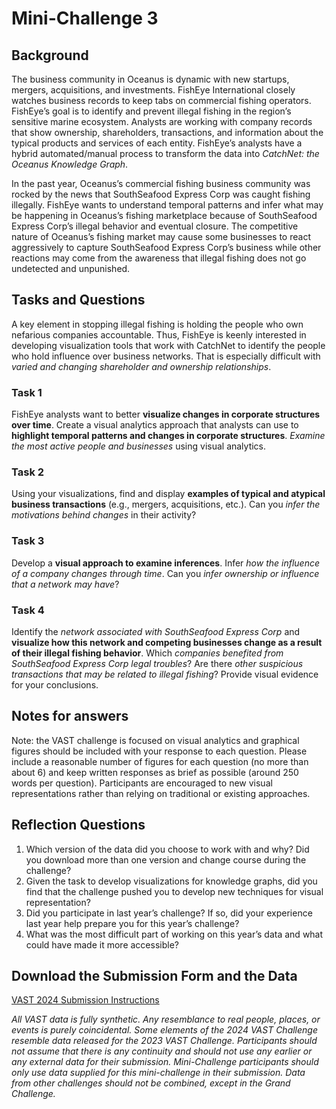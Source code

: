 # Mini-Challenge 3

## Background
The business community in Oceanus is dynamic with new startups, mergers, acquisitions, and investments. FishEye 
International closely watches business records to keep tabs on commercial fishing operators. FishEye’s goal is to 
identify and prevent illegal fishing in the region’s sensitive marine ecosystem. Analysts are working with company 
records that show ownership, shareholders, transactions, and information about the typical products and services of 
each entity. FishEye’s analysts have a hybrid automated/manual process to transform the data into *CatchNet: the 
Oceanus Knowledge Graph*.

In the past year, Oceanus’s commercial fishing business community was rocked by the news that SouthSeafood Express 
Corp was caught fishing illegally. FishEye wants to understand temporal patterns and infer what may be happening in
Oceanus’s fishing marketplace because of SouthSeafood Express Corp’s illegal behavior and eventual closure. The 
competitive nature of Oceanus’s fishing market may cause some businesses to react aggressively to capture SouthSeafood 
Express Corp’s business while other reactions may come from the awareness that illegal fishing does not go undetected 
and unpunished.

## Tasks and Questions
A key element in stopping illegal fishing is holding the people who own nefarious companies accountable. Thus, FishEye 
is keenly interested in developing visualization tools that work with CatchNet to identify the people who hold 
influence over business networks. That is especially difficult with *varied and changing shareholder and ownership 
relationships*.

### Task 1
FishEye analysts want to better **visualize changes in corporate structures over time**. Create a visual analytics 
approach that analysts can use to **highlight temporal patterns and changes in corporate structures**. *Examine the most 
active people and businesses* using visual analytics.

### Task 2
Using your visualizations, find and display **examples of typical and atypical business transactions** (e.g., mergers, 
acquisitions, etc.). Can you *infer the motivations behind changes* in their activity?

### Task 3
Develop a **visual approach to examine inferences**. Infer *how the influence of a company changes through time*. Can you 
*infer ownership or influence that a network may have*?

### Task 4
Identify the *network associated with SouthSeafood Express Corp* and **visualize how this network and competing businesses 
change as a result of their illegal fishing behavior**. Which *companies benefited from SouthSeafood Express Corp legal 
troubles*? Are there *other suspicious transactions that may be related to illegal fishing*? Provide visual evidence for 
your conclusions.

## Notes for answers
Note: the VAST challenge is focused on visual analytics and graphical figures should be included with your response to 
each question. Please include a reasonable number of figures for each question (no more than about 6) and keep written 
responses as brief as possible (around 250 words per question). Participants are encouraged to new visual 
representations rather than relying on traditional or existing approaches.

## Reflection Questions

1. Which version of the data did you choose to work with and why? Did you download more than one version and change course during the challenge?
2. Given the task to develop visualizations for knowledge graphs, did you find that the challenge pushed you to develop new techniques for visual representation?
3. Did you participate in last year’s challenge? If so, did your experience last year help prepare you for this year’s challenge?
4. What was the most difficult part of working on this year’s data and what could have made it more accessible?

## Download the Submission Form and the Data
[VAST 2024 Submission Instructions](https://vast-challenge.github.io/2024/submissions.html)

*All VAST data is fully synthetic. Any resemblance to real people, places, or events is purely coincidental. Some 
elements of the 2024 VAST Challenge resemble data released for the 2023 VAST Challenge. Participants should not assume 
that there is any continuity and should not use any earlier or any external data for their submission. Mini-Challenge 
participants should only use data supplied for this mini-challenge in their submission. Data from other challenges 
should not be combined, except in the Grand Challenge.*